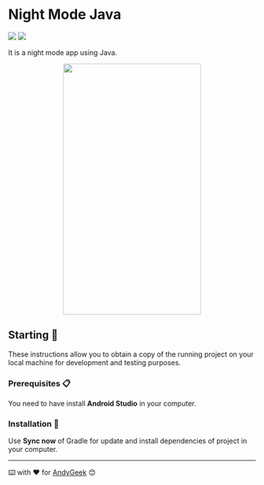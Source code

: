 # Night Mode Java

![](https://img.shields.io/badge/Made%20with-Android%20Studio-brightgreen) ![](https://img.shields.io/badge/Made%20with-Java-purple)

It is a night mode app using Java.

<div align="center"><img src="https://imgur.com/0cJEtVN.gif" width="280" height="510" align="middle"/></div>

## Starting 🚀

These instructions allow you to obtain a copy of the running project on your local machine for development and testing purposes.

### Prerequisites 📋

You need to have install **Android Studio** in your computer.

### Installation 🔧

Use **Sync now** of Gradle for update and install dependencies of project in your computer.

------

⌨️ with ❤️ for [AndyGeek](https://github.com/andygeek) 😊
